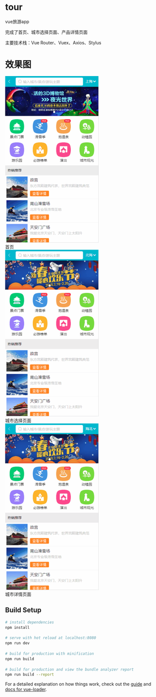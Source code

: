 # tour
vue旅游app

完成了首页、城市选择页面、产品详情页面

主要技术栈：Vue Router、Vuex、Axios、Stylus

# 效果图

<img src="https://github.com/dengtao07/Tour/blob/master/gif/%E9%A6%96%E9%A1%B5.gif" width="302.4px" height="536px">
<div>首页</div>
<img src="https://github.com/dengtao07/Tour/blob/master/gif/%E5%9F%8E%E5%B8%82%E9%80%89%E6%8B%A9%E9%A1%B5%E9%9D%A2.gif"  width="302.4px" height="536px">
<div>城市选择页面</div>
<img src="https://github.com/dengtao07/Tour/blob/master/gif/%E5%9F%8E%E5%B8%82%E8%AF%A6%E6%83%85%E9%A1%B5%E9%9D%A2.gif"  width="302.4px" height="536px">
<div>城市详情页面</div>

## Build Setup

``` bash
# install dependencies
npm install

# serve with hot reload at localhost:8080
npm run dev

# build for production with minification
npm run build

# build for production and view the bundle analyzer report
npm run build --report
```

For a detailed explanation on how things work, check out the [guide](http://vuejs-templates.github.io/webpack/) and [docs for vue-loader](http://vuejs.github.io/vue-loader).
